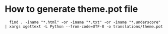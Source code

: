 # How to generate theme.pot file
```
  find . -iname "*.html" -or -iname "*.txt" -or -iname "*.underscore" | xargs xgettext -L Python --from-code=UTF-8 -o translations/theme.pot
```